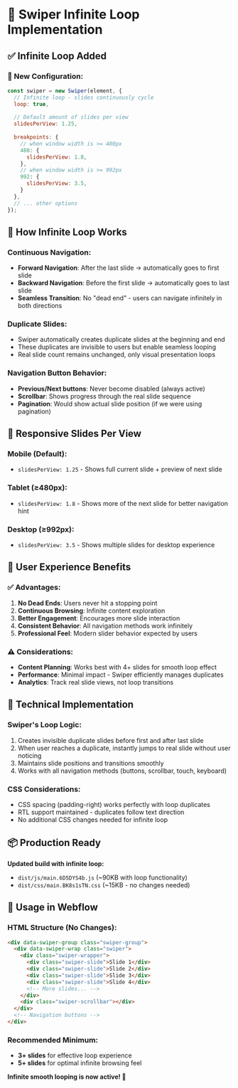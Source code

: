 # 🔄 Swiper Infinite Loop Implementation

## ✅ **Infinite Loop Added**

### **🔄 New Configuration:**
```javascript
const swiper = new Swiper(element, {
  // Infinite loop - slides continuously cycle
  loop: true,
  
  // Default amount of slides per view
  slidesPerView: 1.25,
  
  breakpoints: {
    // when window width is >= 480px
    480: {
      slidesPerView: 1.8,
    },
    // when window width is >= 992px  
    992: {
      slidesPerView: 3.5,
    }
  },
  // ... other options
});
```

## 🎯 **How Infinite Loop Works**

### **Continuous Navigation:**
- **Forward Navigation**: After the last slide → automatically goes to first slide
- **Backward Navigation**: Before the first slide → automatically goes to last slide  
- **Seamless Transition**: No "dead end" - users can navigate infinitely in both directions

### **Duplicate Slides:**
- Swiper automatically creates duplicate slides at the beginning and end
- These duplicates are invisible to users but enable seamless looping
- Real slide count remains unchanged, only visual presentation loops

### **Navigation Button Behavior:**
- **Previous/Next buttons**: Never become disabled (always active)
- **Scrollbar**: Shows progress through the real slide sequence
- **Pagination**: Would show actual slide position (if we were using pagination)

## 📱 **Responsive Slides Per View**

### **Mobile (Default):**
- `slidesPerView: 1.25` - Shows full current slide + preview of next slide

### **Tablet (≥480px):**
- `slidesPerView: 1.8` - Shows more of the next slide for better navigation hint

### **Desktop (≥992px):**
- `slidesPerView: 3.5` - Shows multiple slides for desktop experience

## 🎨 **User Experience Benefits**

### **✅ Advantages:**
1. **No Dead Ends**: Users never hit a stopping point
2. **Continuous Browsing**: Infinite content exploration
3. **Better Engagement**: Encourages more slide interaction  
4. **Consistent Behavior**: All navigation methods work infinitely
5. **Professional Feel**: Modern slider behavior expected by users

### **⚠️ Considerations:**
- **Content Planning**: Works best with 4+ slides for smooth loop effect
- **Performance**: Minimal impact - Swiper efficiently manages duplicates
- **Analytics**: Track real slide views, not loop transitions

## 🔧 **Technical Implementation**

### **Swiper's Loop Logic:**
1. Creates invisible duplicate slides before first and after last slide
2. When user reaches a duplicate, instantly jumps to real slide without user noticing
3. Maintains slide positions and transitions smoothly
4. Works with all navigation methods (buttons, scrollbar, touch, keyboard)

### **CSS Considerations:**
- CSS spacing (padding-right) works perfectly with loop duplicates
- RTL support maintained - duplicates follow text direction
- No additional CSS changes needed for infinite loop

## 📦 **Production Ready**

**Updated build with infinite loop:**
- `dist/js/main.6D5DYS4b.js` (~90KB with loop functionality)
- `dist/css/main.BK8s1sTN.css` (~15KB - no changes needed)

## 🚀 **Usage in Webflow**

### **HTML Structure (No Changes):**
```html
<div data-swiper-group class="swiper-group">
  <div data-swiper-wrap class="swiper">
    <div class="swiper-wrapper">
      <div class="swiper-slide">Slide 1</div>
      <div class="swiper-slide">Slide 2</div>  
      <div class="swiper-slide">Slide 3</div>
      <div class="swiper-slide">Slide 4</div>
      <!-- More slides... -->
    </div>
    <div class="swiper-scrollbar"></div>
  </div>
  <!-- Navigation buttons -->
</div>
```

### **Recommended Minimum:**
- **3+ slides** for effective loop experience
- **5+ slides** for optimal infinite browsing feel

**Infinite smooth looping is now active! 🎉**